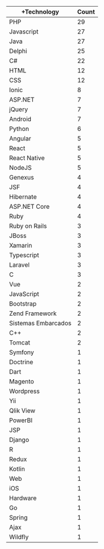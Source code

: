 |+Technology | Count |
|------------ | -----------|
| PHP | 29 |
| Javascript | 27 |
| Java | 27 |
| Delphi | 25 |
| C# | 22 |
| HTML | 12 |
| CSS | 12 |
| Ionic | 8 |
| ASP.NET | 7 |
| jQuery | 7 |
| Android | 7 |
| Python | 6 |
| Angular | 5 |
| React | 5 |
| React Native | 5 |
| NodeJS | 5 |
| Genexus | 4 |
| JSF | 4 |
| Hibernate | 4 |
| ASP.NET Core | 4 |
| Ruby | 4 |
| Ruby on Rails | 3 |
| JBoss | 3 |
| Xamarin | 3 |
| Typescript | 3 |
| Laravel | 3 |
| C | 3 |
| Vue | 2 |
| JavaScript | 2 |
| Bootstrap | 2 |
| Zend Framework | 2 |
| Sistemas Embarcados | 2 |
| C++ | 2 |
| Tomcat | 2 |
| Symfony | 1 |
| Doctrine | 1 |
| Dart | 1 |
| Magento | 1 |
| Wordpress | 1 |
| Yii | 1 |
| Qlik View | 1 |
| PowerBI | 1 |
| JSP | 1 |
| Django | 1 |
| R | 1 |
| Redux | 1 |
| Kotlin | 1 |
| Web | 1 |
| iOS | 1 |
| Hardware | 1 |
| Go | 1 |
| Spring | 1 |
| Ajax | 1 |
| Wildfly | 1 |
